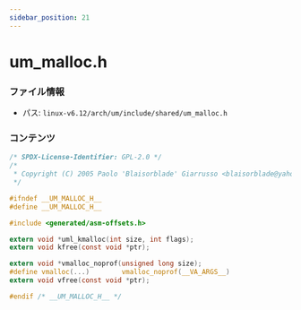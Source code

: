 ```yaml
---
sidebar_position: 21
---
```

# um_malloc.h

### ファイル情報

- パス: `linux-v6.12/arch/um/include/shared/um_malloc.h`

### コンテンツ

```h
/* SPDX-License-Identifier: GPL-2.0 */
/*
 * Copyright (C) 2005 Paolo 'Blaisorblade' Giarrusso <blaisorblade@yahoo.it>
 */

#ifndef __UM_MALLOC_H__
#define __UM_MALLOC_H__

#include <generated/asm-offsets.h>

extern void *uml_kmalloc(int size, int flags);
extern void kfree(const void *ptr);

extern void *vmalloc_noprof(unsigned long size);
#define vmalloc(...)		vmalloc_noprof(__VA_ARGS__)
extern void vfree(const void *ptr);

#endif /* __UM_MALLOC_H__ */



```
